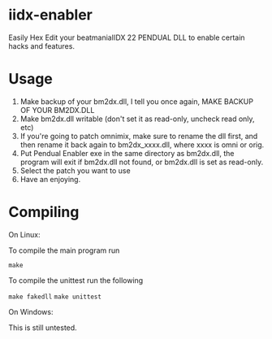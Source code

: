 iidx-enabler
============
Easily Hex Edit your beatmaniaIIDX 22 PENDUAL DLL to enable certain hacks and features.

Usage
============
1. Make backup of your bm2dx.dll, I tell you once again, MAKE BACKUP OF YOUR BM2DX.DLL
2. Make bm2dx.dll writable (don't set it as read-only, uncheck read only, etc)
3. If you're going to patch omnimix, make sure to rename the dll first, and then rename it back again to bm2dx_xxxx.dll, where xxxx is omni or orig.
4. Put Pendual Enabler exe in the same directory as bm2dx.dll, the program will exit if bm2dx.dll not found, or bm2dx.dll is set as read-only.
5. Select the patch you want to use
6. Have an enjoying.

Compiling
==
On Linux:

To compile the main program run

`make`

To compile the unittest run the following

`make fakedll`
`make unittest`

On Windows:

This is still untested.